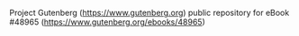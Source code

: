 Project Gutenberg (https://www.gutenberg.org) public repository for eBook #48965 (https://www.gutenberg.org/ebooks/48965)
